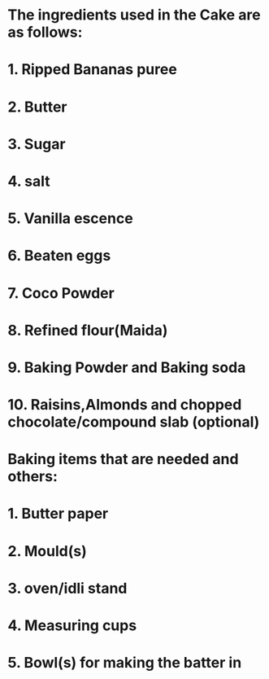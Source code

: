 # The ingredients used in the Cake are as follows:
# 1. Ripped Bananas puree
# 2. Butter
# 3. Sugar 
# 4. salt
# 5. Vanilla escence
# 6. Beaten eggs
# 7. Coco Powder
# 8. Refined flour(Maida) 
# 9. Baking Powder and Baking soda
# 10. Raisins,Almonds and chopped chocolate/compound slab (optional)

# Baking items that are needed and others:
# 1. Butter paper
# 2. Mould(s)
# 3. oven/idli stand 
# 4. Measuring cups
# 5. Bowl(s) for making the batter in
